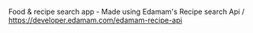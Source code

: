 Food & recipe search app - Made using Edamam's Recipe search Api /  https://developer.edamam.com/edamam-recipe-api